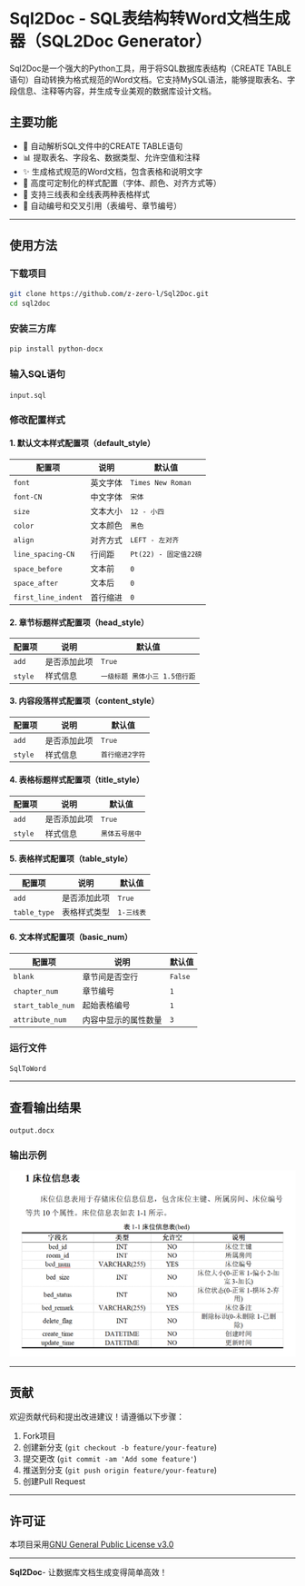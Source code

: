 # Sql2Doc - SQL表结构转Word文档生成器（SQL2Doc Generator）

Sql2Doc是一个强大的Python工具，用于将SQL数据库表结构（CREATE
TABLE语句）自动转换为格式规范的Word文档。它支持MySQL语法，能够提取表名、字段信息、注释等内容，并生成专业美观的数据库设计文档。

## 主要功能

- 🚀 自动解析SQL文件中的CREATE TABLE语句
- 📊 提取表名、字段名、数据类型、允许空值和注释
- ✨ 生成格式规范的Word文档，包含表格和说明文字
- 🎨 高度可定制化的样式配置（字体、颜色、对齐方式等）
- 📐 支持三线表和全线表两种表格样式
- 📌 自动编号和交叉引用（表编号、章节编号）

---

## 使用方法

### 下载项目

```bash
git clone https://github.com/z-zero-l/Sql2Doc.git
cd sql2doc
```

### 安装三方库

```bash
pip install python-docx
```

### 输入SQL语句

`input.sql`

### 修改配置样式

#### 1. 默认文本样式配置项（default_style）

| 配置项                 | 说明   | 默认值               |
|---------------------|------|-------------------|
| `font`              | 英文字体 | `Times New Roman` |
| `font-CN`           | 中文字体 | `宋体`              |
| `size`              | 文本大小 | `12 - 小四`         |
| `color`             | 文本颜色 | `黑色`              |
| `align`             | 对齐方式 | `LEFT - 左对齐`      |
| `line_spacing-CN`   | 行间距  | `Pt(22) - 固定值22磅` |
| `space_before`      | 文本前  | `0`               |
| `space_after`       | 文本后  | `0`               |
| `first_line_indent` | 首行缩进 | `0`               |

#### 2. 章节标题样式配置项（head_style）

| 配置项     | 说明     | 默认值                |
|---------|--------|--------------------|
| `add`   | 是否添加此项 | `True`             |
| `style` | 样式信息   | `一级标题 黑体小三 1.5倍行距` |

#### 3. 内容段落样式配置项（content_style）

| 配置项     | 说明     | 默认值       |
|---------|--------|-----------|
| `add`   | 是否添加此项 | `True`    |
| `style` | 样式信息   | `首行缩进2字符` |

#### 4. 表格标题样式配置项（title_style）

| 配置项     | 说明     | 默认值      |
|---------|--------|----------|
| `add`   | 是否添加此项 | `True`   |
| `style` | 样式信息   | `黑体五号居中` |

#### 5. 表格样式配置项（table_style）

| 配置项          | 说明     | 默认值     |
|--------------|--------|---------|
| `add`        | 是否添加此项 | `True`  |
| `table_type` | 表格样式类型 | `1-三线表` |

#### 6. 文本样式配置项（basic_num）

| 配置项               | 说明         | 默认值     |
|-------------------|------------|---------|
| `blank`           | 章节间是否空行    | `False` |
| `chapter_num`     | 章节编号       | `1`     |
| `start_table_num` | 起始表格编号     | `1`     |
| `attribute_num`   | 内容中显示的属性数量 | `3`     |

### 运行文件

`SqlToWord`

---

## 查看输出结果

`output.docx`

### 输出示例

![img.png](img.png)

---

## 贡献

欢迎贡献代码和提出改进建议！请遵循以下步骤：

1. Fork项目
2. 创建新分支 (`git checkout -b feature/your-feature`)
3. 提交更改 (`git commit -am 'Add some feature'`)
4. 推送到分支 (`git push origin feature/your-feature`)
5. 创建Pull Request

---

## 许可证

本项目采用[GNU General Public License v3.0]()

---

**Sql2Doc**- 让数据库文档生成变得简单高效！